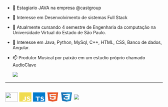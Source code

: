 - 👋 Estagiario JAVA na empresa @castgroup
- 👀 Interesse em Desenvolvimento de sistemas Full Stack
- 🌱 Atualmente cursando 4 semestre de Engenharia da computação na Universidade Virtual do Estado de São Paulo.
- 💞️ Interesse em Java, Python, MySql, C++, HTML, CSS, Banco de dados, Angular.
- 📫 Produtor Musical por paixão em um estudio próprio chamado AudioClave


  <img width="cover" src="https://github-readme-stats.vercel.app/api/top-langs/?username=TonnyJames&layout=compact&langs_count=7&theme=dracula"/>
</div>
<hr>
<div style="display: inline_block"><br>
  <img align="center" height="30" width="40" src="https://cdn.jsdelivr.net/gh/devicons/devicon/icons/java/java-original.svg" />
  <img align="center" height="30" width="40" src="https://raw.githubusercontent.com/devicons/devicon/master/icons/javascript/javascript-plain.svg">
  <img align="center" height="30" width="40" src="https://raw.githubusercontent.com/devicons/devicon/master/icons/typescript/typescript-plain.svg">
  <img align="center" height="30" width="40" src="https://raw.githubusercontent.com/devicons/devicon/master/icons/html5/html5-original.svg">
  <img align="center" height="30" width="40" src="https://raw.githubusercontent.com/devicons/devicon/master/icons/css3/css3-original.svg">
  <img align="center" height="30" src="https://giffiles.alphacoders.com/209/209661.gif">
</div>

